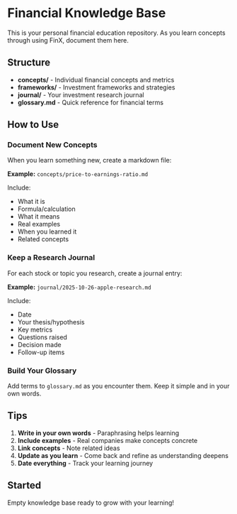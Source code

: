 # Financial Knowledge Base

This is your personal financial education repository. As you learn concepts through using FinX, document them here.

## Structure

- **concepts/** - Individual financial concepts and metrics
- **frameworks/** - Investment frameworks and strategies
- **journal/** - Your investment research journal
- **glossary.md** - Quick reference for financial terms

## How to Use

### Document New Concepts

When you learn something new, create a markdown file:

**Example:** `concepts/price-to-earnings-ratio.md`

Include:
- What it is
- Formula/calculation
- What it means
- Real examples
- When you learned it
- Related concepts

### Keep a Research Journal

For each stock or topic you research, create a journal entry:

**Example:** `journal/2025-10-26-apple-research.md`

Include:
- Date
- Your thesis/hypothesis
- Key metrics
- Questions raised
- Decision made
- Follow-up items

### Build Your Glossary

Add terms to `glossary.md` as you encounter them. Keep it simple and in your own words.

## Tips

1. **Write in your own words** - Paraphrasing helps learning
2. **Include examples** - Real companies make concepts concrete
3. **Link concepts** - Note related ideas
4. **Update as you learn** - Come back and refine as understanding deepens
5. **Date everything** - Track your learning journey

## Started

Empty knowledge base ready to grow with your learning!

